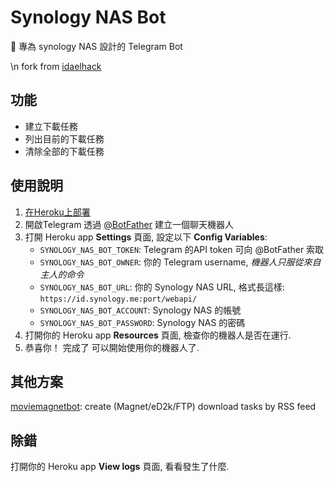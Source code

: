 # Synology NAS Bot

🤖 專為 synology NAS 設計的 Telegram Bot 

\n fork from [idaelhack](https://github.com/idealhack/synologynasbot)

## 功能

- 建立下載任務
- 列出目前的下載任務
- 清除全部的下載任務


## 使用說明

1. [在Heroku上部署](https://heroku.com/deploy?template=https://github.com/idealhack/synologynasbot)
1. 開啟Telegram 透過 [@BotFather](https://t.me/BotFather) 建立一個聊天機器人
1. 打開 Heroku app **Settings** 頁面, 設定以下 **Config Variables**:
    - `SYNOLOGY_NAS_BOT_TOKEN`: Telegram 的API token 可向 @BotFather 索取
    - `SYNOLOGY_NAS_BOT_OWNER`: 你的 Telegram username, *機器人只服從來自主人的命令*
    - `SYNOLOGY_NAS_BOT_URL`: 你的 Synology NAS URL, 格式長這樣: `https://id.synology.me:port/webapi/`
    - `SYNOLOGY_NAS_BOT_ACCOUNT`: Synology NAS 的帳號
    - `SYNOLOGY_NAS_BOT_PASSWORD`: Synology NAS 的密碼
1. 打開你的 Heroku app **Resources** 頁面, 檢查你的機器人是否在運行.
1. 恭喜你！ 完成了 可以開始使用你的機器人了.

## 其他方案 

[moviemagnetbot](https://github.com/magunetto/moviemagnetbot): create (Magnet/eD2k/FTP) download tasks by RSS feed

## 除錯

打開你的 Heroku app **View logs** 頁面, 看看發生了什麼.
